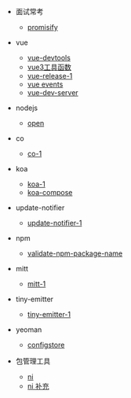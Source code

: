 
- 面试常考
    - [promisify](guide/面试常考/promisify.md)
    
- vue
    - [vue-devtools](guide/vue-devtools/vue-devtools-1.md)
    - [vue3工具函数](guide/vue3工具函数/vue-next-1.md)
    - [vue-release-1](guide/vue-release/vue-release-1.md)
    - [vue events](guide/vue/events.md)
    - [vue-dev-server](guide/vue/vue-dev-server.md)     

- nodejs
    - [open](guide/nodejs/open.md)    

- co
    - [co-1](guide/co/co-1.md)

- koa
    - [koa-1](guide/koa/koa-1.md)
    - [koa-compose](guide/koa/koa-compose.md)

- update-notifier
    - [update-notifier-1](guide/update-notifier/update-notifier-1.md)    

- npm
    - [validate-npm-package-name](guide/npm/validate-npm-package-name.md)    

- mitt
    - [mitt-1](guide/mitt/mitt-1.md) 

- tiny-emitter
    - [tiny-emitter-1](guide/tiny-emitter/tiny-emitter-1.md)        

- yeoman
    - [configstore](guide/yeoman/configstore.md) 

- 包管理工具
   - [ni](guide/包管理工具/ni.md)  
   - [ni 补充](guide/包管理工具/ni-2.md)